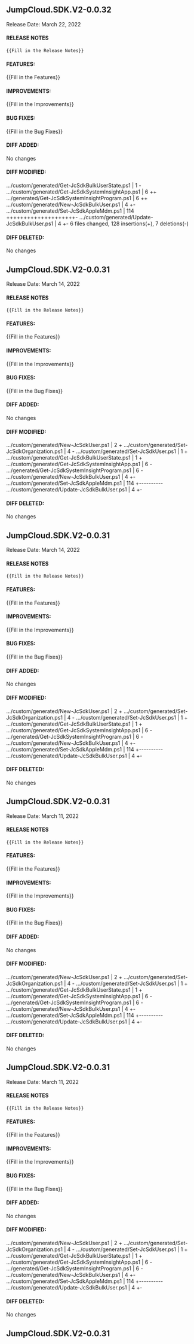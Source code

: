 ## JumpCloud.SDK.V2-0.0.32
Release Date: March 22, 2022
#### RELEASE NOTES
```
{{Fill in the Release Notes}}
```
#### FEATURES:
{{Fill in the Features}}
#### IMPROVEMENTS:
{{Fill in the Improvements}}
#### BUG FIXES:
{{Fill in the Bug Fixes}}
#### DIFF ADDED:
No changes
#### DIFF MODIFIED:
 .../custom/generated/Get-JcSdkBulkUserState.ps1    |   1 -
 .../custom/generated/Get-JcSdkSystemInsightApp.ps1 |   6 ++
 .../generated/Get-JcSdkSystemInsightProgram.ps1    |   6 ++
 .../custom/generated/New-JcSdkBulkUser.ps1         |   4 +-
 .../custom/generated/Set-JcSdkAppleMdm.ps1         | 114 ++++++++++++++++++++-
 .../custom/generated/Update-JcSdkBulkUser.ps1      |   4 +-
 6 files changed, 128 insertions(+), 7 deletions(-)

#### DIFF DELETED:
No changes
## JumpCloud.SDK.V2-0.0.31

Release Date: March 14, 2022
#### RELEASE NOTES
```
{{Fill in the Release Notes}}
```
#### FEATURES:
{{Fill in the Features}}
#### IMPROVEMENTS:
{{Fill in the Improvements}}
#### BUG FIXES:
{{Fill in the Bug Fixes}}
#### DIFF ADDED:
No changes
#### DIFF MODIFIED:
 .../custom/generated/New-JcSdkUser.ps1             |   2 +
 .../custom/generated/Set-JcSdkOrganization.ps1     |   4 -
 .../custom/generated/Set-JcSdkUser.ps1             |   1 +
 .../custom/generated/Get-JcSdkBulkUserState.ps1    |   1 +
 .../custom/generated/Get-JcSdkSystemInsightApp.ps1 |   6 -
 .../generated/Get-JcSdkSystemInsightProgram.ps1    |   6 -
 .../custom/generated/New-JcSdkBulkUser.ps1         |   4 +-
 .../custom/generated/Set-JcSdkAppleMdm.ps1         | 114 +----------
 .../custom/generated/Update-JcSdkBulkUser.ps1      |   4 +-

#### DIFF DELETED:
No changes
## JumpCloud.SDK.V2-0.0.31

Release Date: March 14, 2022
#### RELEASE NOTES
```
{{Fill in the Release Notes}}
```
#### FEATURES:
{{Fill in the Features}}
#### IMPROVEMENTS:
{{Fill in the Improvements}}
#### BUG FIXES:
{{Fill in the Bug Fixes}}
#### DIFF ADDED:
No changes
#### DIFF MODIFIED:
 .../custom/generated/New-JcSdkUser.ps1             |   2 +
 .../custom/generated/Set-JcSdkOrganization.ps1     |   4 -
 .../custom/generated/Set-JcSdkUser.ps1             |   1 +
 .../custom/generated/Get-JcSdkBulkUserState.ps1    |   1 +
 .../custom/generated/Get-JcSdkSystemInsightApp.ps1 |   6 -
 .../generated/Get-JcSdkSystemInsightProgram.ps1    |   6 -
 .../custom/generated/New-JcSdkBulkUser.ps1         |   4 +-
 .../custom/generated/Set-JcSdkAppleMdm.ps1         | 114 +----------
 .../custom/generated/Update-JcSdkBulkUser.ps1      |   4 +-

#### DIFF DELETED:
No changes
## JumpCloud.SDK.V2-0.0.31

Release Date: March 11, 2022
#### RELEASE NOTES
```
{{Fill in the Release Notes}}
```
#### FEATURES:
{{Fill in the Features}}
#### IMPROVEMENTS:
{{Fill in the Improvements}}
#### BUG FIXES:
{{Fill in the Bug Fixes}}
#### DIFF ADDED:
No changes
#### DIFF MODIFIED:
 .../custom/generated/New-JcSdkUser.ps1             |   2 +
 .../custom/generated/Set-JcSdkOrganization.ps1     |   4 -
 .../custom/generated/Set-JcSdkUser.ps1             |   1 +
 .../custom/generated/Get-JcSdkBulkUserState.ps1    |   1 +
 .../custom/generated/Get-JcSdkSystemInsightApp.ps1 |   6 -
 .../generated/Get-JcSdkSystemInsightProgram.ps1    |   6 -
 .../custom/generated/New-JcSdkBulkUser.ps1         |   4 +-
 .../custom/generated/Set-JcSdkAppleMdm.ps1         | 114 +----------
 .../custom/generated/Update-JcSdkBulkUser.ps1      |   4 +-

#### DIFF DELETED:
No changes
## JumpCloud.SDK.V2-0.0.31

Release Date: March 11, 2022
#### RELEASE NOTES
```
{{Fill in the Release Notes}}
```
#### FEATURES:
{{Fill in the Features}}
#### IMPROVEMENTS:
{{Fill in the Improvements}}
#### BUG FIXES:
{{Fill in the Bug Fixes}}
#### DIFF ADDED:
No changes
#### DIFF MODIFIED:
 .../custom/generated/New-JcSdkUser.ps1             |   2 +
 .../custom/generated/Set-JcSdkOrganization.ps1     |   4 -
 .../custom/generated/Set-JcSdkUser.ps1             |   1 +
 .../custom/generated/Get-JcSdkBulkUserState.ps1    |   1 +
 .../custom/generated/Get-JcSdkSystemInsightApp.ps1 |   6 -
 .../generated/Get-JcSdkSystemInsightProgram.ps1    |   6 -
 .../custom/generated/New-JcSdkBulkUser.ps1         |   4 +-
 .../custom/generated/Set-JcSdkAppleMdm.ps1         | 114 +----------
 .../custom/generated/Update-JcSdkBulkUser.ps1      |   4 +-

#### DIFF DELETED:
No changes
## JumpCloud.SDK.V2-0.0.31
